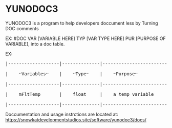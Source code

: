 # YUNODOC3
YUNODOC3 is a program to help developers doccument less by Turning DOC comments 


EX:
#DOC VAR [VARIABLE HERE] TYP [VAR TYPE HERE] PUR [PURPOSE OF VARIABLE], into a doc table.

EX: 
<pre>
|-------------------|--------------|----------------------------------|

|    ~Variables~    |    ~Type~    |    ~Purpose~                     |

|-------------------|--------------|----------------------------------|

|    mFltTemp       |    float     |    a temp variable               |

|-------------------|--------------|----------------------------------|
</pre>
Doccumentation and usage instrctions are located at: https://snowkatdevelopmentstudios.site/software/yunodoc3/docs/
